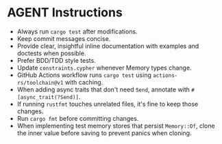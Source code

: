 # AGENT Instructions
- Always run `cargo test` after modifications.
- Keep commit messages concise.
- Provide clear, insightful inline documentation with examples and doctests when possible.
- Prefer BDD/TDD style tests.
- Update `constraints.cypher` whenever Memory types change.
- GitHub Actions workflow runs `cargo test` using `actions-rs/toolchain@v1` with caching.
- When adding async traits that don't need `Send`, annotate with `#[async_trait(?Send)]`.
- If running `rustfmt` touches unrelated files, it's fine to keep those changes.
- Run `cargo fmt` before committing changes.
- When implementing test memory stores that persist `Memory::Of`, clone the inner
  value before saving to prevent panics when cloning.
